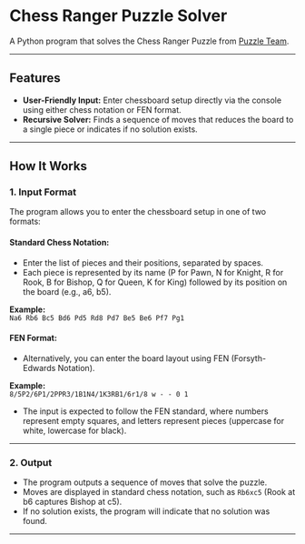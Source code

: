 # Chess Ranger Puzzle Solver

A Python program that solves the Chess Ranger Puzzle from [Puzzle Team](https://www.puzzle-chess.com/chess-ranger/).

---

## Features

- **User-Friendly Input:** Enter chessboard setup directly via the console using either chess notation or FEN format.
- **Recursive Solver:** Finds a sequence of moves that reduces the board to a single piece or indicates if no solution exists.

---

## How It Works

### 1. Input Format
The program allows you to enter the chessboard setup in one of two formats:

#### Standard Chess Notation:
- Enter the list of pieces and their positions, separated by spaces.
- Each piece is represented by its name (P for Pawn, N for Knight, R for Rook, B for Bishop, Q for Queen, K for King) followed by its position on the board (e.g., a6, b5).
  
**Example:**  
`Na6 Rb6 Bc5 Bd6 Pd5 Rd8 Pd7 Be5 Be6 Pf7 Pg1`

#### FEN Format:
- Alternatively, you can enter the board layout using FEN (Forsyth-Edwards Notation).
  
**Example:**  
`8/5P2/6P1/2PPR3/1B1N4/1K3RB1/6r1/8 w - - 0 1`
  
- The input is expected to follow the FEN standard, where numbers represent empty squares, and letters represent pieces (uppercase for white, lowercase for black).

---

### 2. Output
- The program outputs a sequence of moves that solve the puzzle.
- Moves are displayed in standard chess notation, such as `Rb6xc5` (Rook at b6 captures Bishop at c5).
- If no solution exists, the program will indicate that no solution was found.

---

